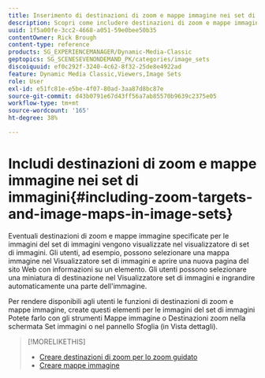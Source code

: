```yaml
---
title: Inserimento di destinazioni di zoom e mappe immagine nei set di immagini
description: Scopri come includere destinazioni di zoom e mappe immagine nei Set di immagini in Adobe Dynamic Media Classic.
uuid: 1f5a00fe-3cc2-4668-a051-59e0bee50b35
contentOwner: Rick Brough
content-type: reference
products: SG_EXPERIENCEMANAGER/Dynamic-Media-Classic
geptopics: SG_SCENESEVENONDEMAND_PK/categories/image_sets
discoiquuid: ef0c292f-3240-4c62-8f32-25de8e4922ad
feature: Dynamic Media Classic,Viewers,Image Sets
role: User
exl-id: e51fc81e-e5be-4f07-80ad-3aa87d8bc87e
source-git-commit: d43b0791e67d43ff56a7ab85570b9639c2375e05
workflow-type: tm+mt
source-wordcount: '165'
ht-degree: 38%

---
```


# Includi destinazioni di zoom e mappe immagine nei set di immagini{#including-zoom-targets-and-image-maps-in-image-sets}

Eventuali destinazioni di zoom e mappe immagine specificate per le immagini del set di immagini vengono visualizzate nel visualizzatore di set di immagini. Gli utenti, ad esempio, possono selezionare una mappa immagine nel Visualizzatore set di immagini e aprire una nuova pagina del sito Web con informazioni su un elemento. Gli utenti possono selezionare una miniatura di destinazione nel Visualizzatore set di immagini e ingrandire automaticamente una parte dell&#39;immagine.

Per rendere disponibili agli utenti le funzioni di destinazioni di zoom e mappe immagine, create questi elementi per le immagini del set di immagini Potete farlo con gli strumenti Mappe immagine o Destinazioni zoom nella schermata Set immagini o nel pannello Sfoglia (in Vista dettagli).

>[!MORELIKETHIS]
>
>* [Creare destinazioni di zoom per lo zoom guidato](creating-zoom-targets-guided-zoom.md#creating_zoom_targets_for_guided_zoom)
>* [Creare mappe immagine](creating-image-maps.md#creating_image_maps)

